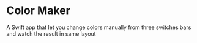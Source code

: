 # Color Maker

A Swift app that let you change colors manually from three switches bars and watch the result in same layout
